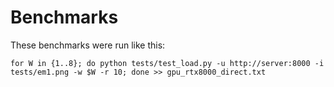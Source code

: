 # Benchmarks

These benchmarks were run like this:
```
for W in {1..8}; do python tests/test_load.py -u http://server:8000 -i tests/em1.png -w $W -r 10; done >> gpu_rtx8000_direct.txt
```


